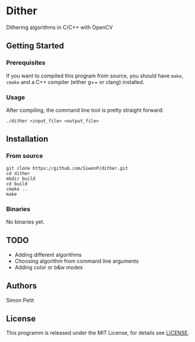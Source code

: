# Dither

Dithering algorithms in C/C++ with OpenCV

## Getting Started

### Prerequisites 

If you want to compiled this program from source, you should have `make`,
`cmake` and a C++ compiler (either g++ or clang) installed.

### Usage

After compiling, the command line tool is pretty straight forward:

```
./dither <input_file> <output_file>
```

## Installation

### From source

```
git clone https://github.com/SiwonP/dither.git
cd dither
mkdir build
cd build
cmake ..
make
```

### Binaries

No binaries yet.

## TODO

 - Adding different algorithms
 - Choosing algorithm from command line arguments
 - Adding color or b&w modes

## Authors

Simon Petit

## License

This programm is released under the MIT License, for details see
[LICENSE](https://github.com/SiwonP/blob/master/LICENSE).
